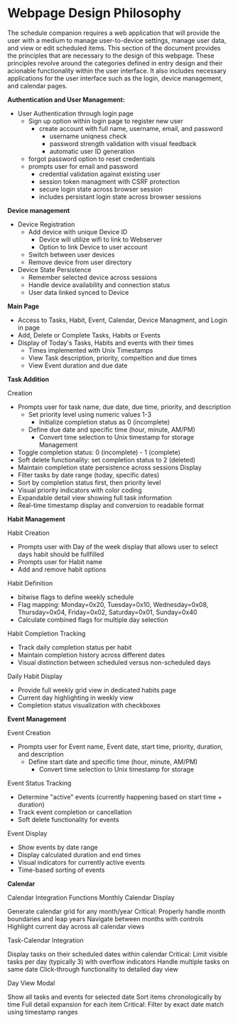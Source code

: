 # Webpage Design Philosophy

The schedule companion requires a web application that will provide the user with a medium to manage user-to-device settings, manage user data, and view or edit scheduled items. This section of the document provides the principles that are necessary to the design of this webpage. These principles revolve around the categories defined in entry design and their acionable functionality within the user interface. It also includes necessary applications for the user interface such as the login, device management, and calendar pages. 


**Authentication and User Management:**

- User Authentication through login page
    - Sign up option within login page to register new user
        - create account with full name, username, email, and password
            - username uniqness check
            - password strength validation with visual feedback
            - automatic user ID generation 
    - forgot password option to reset credentials
    - prompts user for email and password 
        - credential validation against existing user
        - session token managment with CSRF protection
        - secure login state across browser session
        - includes persistant login state across browser sessions

**Device management**

- Device Registration
    - Add device with unique Device ID
        - Device will utilize wifi to link to Webserver
        - Option to link Device to user account
    - Switch between user devices 
    - Remove device from user directory
- Device State Persistence
    - Remember selected device across sessions
    - Handle device availability and connection status
    - User data linked synced to Device
    

**Main Page**

- Access to Tasks, Habit, Event, Calendar, Device Managment, and Login in page
- Add, Delete or Complete Tasks, Habits or Events
- Display of Today's Tasks, Habits and events with their times
    - Times implemented with Unix Timestamps
    - View Task description, priority, compeltion and due times
    - View Event duration and due date

**Task Addition** 

Creation
- Prompts user for task name, due date, due time, priority, and description
    - Set priority level using numeric values 1-3
        - Initialize completion status as 0 (incomplete)
    - Define due date and specific time (hour, minute, AM/PM)
        - Convert time selection to Unix timestamp for storage
Management
- Toggle completion status: 0 (incomplete) - 1 (complete)
- Soft delete functionality: set completion status to 2 (deleted)
- Maintain completion state persistence across sessions
Display
- Filter tasks by date range (today, specific dates)
- Sort by completion status first, then priority level
- Visual priority indicators with color coding
- Expandable detail view showing full task information
- Real-time timestamp display and conversion to readable format

**Habit Management**

Habit Creation 
- Prompts user with Day of the week display that allows user to select days habit should be fullfilled
- Prompts user for Habit name
- Add and remove habit options 

Habit Definition
- bitwise flags to define weekly schedule
- Flag mapping: Monday=0x20, Tuesday=0x10, Wednesday=0x08, Thursday=0x04, Friday=0x02, Saturday=0x01, Sunday=0x40
- Calculate combined flags for multiple day selection

Habit Completion Tracking
- Track daily completion status per habit
- Maintain completion history across different dates
- Visual distinction between scheduled versus non-scheduled days

Daily Habit Display
- Provide full weekly grid view in dedicated habits page
- Current day highlighting in weekly view
- Completion status visualization with checkboxes

**Event Management**

Event Creation 
- Prompts user for Event name, Event date, start time, priority, duration, and description
    - Define start date and specific time (hour, minute, AM/PM)
        - Convert time selection to Unix timestamp for storage

Event Status Tracking
- Determine "active" events (currently happening based on start time + duration)
- Track event completion or cancellation
- Soft delete functionality for events

Event Display
- Show events by date range
- Display calculated duration and end times
- Visual indicators for currently active events
- Time-based sorting of events


**Calendar**

Calendar Integration Functions
Monthly Calendar Display

Generate calendar grid for any month/year
Critical: Properly handle month boundaries and leap years
Navigate between months with controls
Highlight current day across all calendar views

Task-Calendar Integration

Display tasks on their scheduled dates within calendar
Critical: Limit visible tasks per day (typically 3) with overflow indicators
Handle multiple tasks on same date
Click-through functionality to detailed day view

Day View Modal

Show all tasks and events for selected date
Sort items chronologically by time
Full detail expansion for each item
Critical: Filter by exact date match using timestamp ranges
